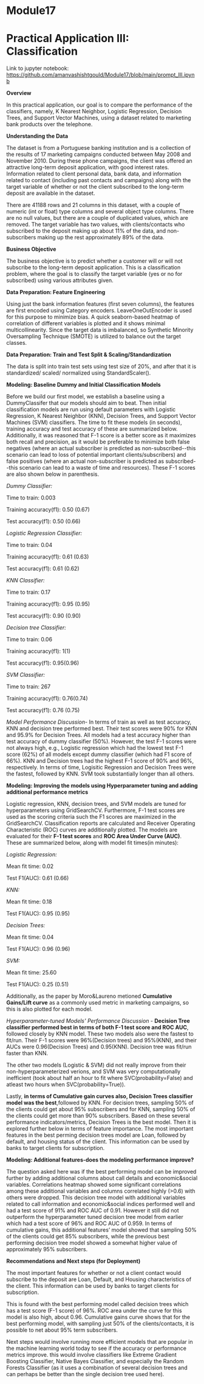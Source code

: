 # Module17
# Practical Application III: Classification

Link to jupyter notebook: https://github.com/amanvashishtgould/Module17/blob/main/prompt_III.ipynb



**Overview**

In this practical application, our goal is to compare the performance of the classifiers, namely, K Nearest Neighbor, Logistic Regression, Decision Trees, and Support Vector Machines, using a dataset related to marketing bank products over the telephone.


**Understanding the Data**

The dataset is from a Portuguese banking institution and is a collection of the results of 17 marketing campaigns conducted between May 2008 and November 2010. During these phone campaigns, the client was offered an attractive long-term deposit application, with good interest rates. Information related to client personal data, bank data, and information related to contact (including past contacts and campaigns) along with the target variable of whether or not the client subscribed to the long-term deposit are available in the dataset.

There are 41188 rows and 21 columns in this dataset, with a couple of numeric (int or float) type columns and several object type columns. There are no null values, but there are a couple of duplicated values, which are removed. The target variable has two values, with clients/contacts who subscribed to the deposit making up about 11% of the data, and non-subscribers making up the rest approximately 89% of the data.


**Business Objective**

The business objective is to predict whether a customer will or will not subscribe to the long-term deposit application. This is a classification problem, where the goal is to classify the target variable (yes or no for subscribed) using various attributes given.


**Data Preparation: Feature Engineering**

Using just the bank information features (first seven columns), the features are first encoded using Category encoders. LeaveOneOutEncoder is used for this purpose to minimize bias. A quick seaborn-based heatmap of correlation of different variables is plotted and it shows minimal multicollinearity. Since the target data is imbalanced, so Synthetic Minority Oversampling Technique (SMOTE) is utilized to balance out the target classes.


**Data Preparation: Train and Test Split & Scaling/Standardization**

The data is split into train test sets using test size of 20%, and after that it is standardized/ scaled/ normalized using StandardScaler().


**Modeling: Baseline Dummy and Initial Classification Models**

Before we build our first model, we establish a baseline using a DummyClassifer that our models should aim to beat. Then initial classification models are run using default parameters with Logistic Regression, K Nearest Neighbor (KNN), Decision Trees, and Support Vector Machines (SVM) classifiers. The time to fit these models (in seconds), training accuracy and test accuracy of these are summarized below. Additionally, it was reasoned that F-1 score is a better score as it maximizes both recall and precision, as it would be preferable to minimize both false negatives (where an actual subscriber is predicted as non-subscribed--this scenario can lead to loss of potential important clients/subscribers) and false positives (where an actual non-subscriber is predicted as subscribed--this scenario can lead to a waste of time and resources). These F-1 scores are also shown below in parenthesis.

*Dummy Classifier:*

Time to train: 0.003

Training accuracy(f1): 0.50 (0.67)

Test accuracy(f1): 0.50 (0.66)


*Logistic Regression Classifier:*

Time to train: 0.04

Training accuracy(f1): 0.61 (0.63)

Test accuracy(f1): 0.61 (0.62)


*KNN Classifier:*

Time to train: 0.17

Training accuracy(f1): 0.95 (0.95)

Test accuracy(f1): 0.90 (0.90)


*Decision tree Classifier:*

Time to train: 0.06

Training accuracy(f1): 1(1)

Test accuracy(f1): 0.95(0.96)


*SVM Classifier:*

Time to train: 267

Training accuracy(f1): 0.76(0.74)

Test accuracy(f1): 0.76 (0.75)



*Model Performance Discussion*- In terms of train as well as test accuracy, KNN and decision tree performed best. Their test scores were 90% for KNN and 95.9% for Decision Trees. All models had a test accuracy higher than test accuracy of dummy classifier (50%). However, the test F-1 scores were not always high, e.g., Logistic regression which had the lowest test F-1 score (62%) of all models except dummy classifier (which had F1 score of 66%). KNN and Decision trees had the highest F-1 score of 90% and 96%, respectively. In terms of time, Logisitic Regression and Decision Trees were the fastest, followed by KNN. SVM took substantially longer than all others.


**Modeling: Improving the models using Hyperparameter tuning and adding additional performance metrics**

Logistic regression, KNN, decision trees, and SVM models are tuned for hyperparameters using GridSearchCV. Furthermore, F-1 test scores are used as the scoring criteria such the F1 scores are maximized in the GridSearchCV. Classification reports are calculated and Receiver Operating Characteristic (ROC) curves are additionally plotted. The models are evaluated for their **F-1 test scores** and **ROC Area Under Curve (AUC)**. These are summarized below, along with model fit times(in minutes):

*Logistic Regression:*

Mean fit time: 0.02

Test F1(AUC): 0.61 (0.66)


*KNN:*

Mean fit time: 0.18

Test F1(AUC): 0.95 (0.95)


*Decision Trees:*

Mean fit time: 0.04

Test F1(AUC): 0.96 (0.96)


*SVM:*

Mean fit time: 25.60

Test F1(AUC): 0.25 (0.51)




Additionally, as the paper by Moro&Laureno metioned **Cumulative Gains/Lift curve** as a commonly used metric in marketing campaigns, so this is also plotted for each model.

*Hyperparameter-tuned Models' Performance Discussion* - **Decision Tree classifier performed best in terms of both F-1 test score and ROC AUC**, followed closely by KNN model. These two models also were the fastest to fit/run. Their F-1 scores were 96%(Decision trees) and 95%(KNN), and their AUCs were 0.96(Decision Trees) and 0.95(KNN). Decision tree was fit/run faster than KNN.

The other two models (Logistic & SVM) did not really improve from their non-hyperparameterized verions, and SVM was very computationally inefficient (took about half an hour to fit where SVC(probability=False) and atleast two hours when SVC(probability=True)).

Lastly, **in terms of Cumulative gain curves also, Decision Trees classifier model was the best**,followed by KNN. For decision trees, sampling 50% of the clients could get about 95% subscribers and for KNN, sampling 50% of the clients could get more than 90% subscribers.
Based on these several performance indicators/metrics, Decision Trees is the best model. Then it is explored further below in terms of feature importance. The most important features in the best perming decision trees model are Loan, followed by default, and housing status of the client. This information can be used by banks to target clients for subscription.


**Modeling: Additional features-does the modeling performance improve?**

The question asked here was if the best performing model can be improved further by adding additional columns about call details and economic&social variables. Correlations heatmap showed some significant correlations among these additional variables and columns correlated highly (>0.6) with others were dropped.
This decision tree model with additional variables related to call information and economic&social indices performed well and had a test score of 91% and ROC AUC of 0.91. However it still did not outperform the hyperparameter tuned decision tree model from earlier which had a test score of 96% and ROC AUC of 0.959. In terms of cumulative gains, this additional features’ model showed that sampling 50% of the clients could get 85% subscribers, while the previous best performing decision tree model showed a somewhat higher value of approximately 95% subscribers.


**Recommendations and Next steps (for Deployment)**

The most important features for whether or not a client contact would subscribe to the deposit are Loan, Default, and Housing characteristics of the client. This information can be used by banks to target clients for subscription.

This is found with the best performing model called decision trees which has a test score (F-1 score) of 96%. ROC area under the curve for this model is also high, about 0.96. Cumulative gains curve shows that for the best performing model, with sampling just 50% of the clients/contacts, it is possible to net about 95% term subscribers.

Next steps would involve running more efficient models that are popular in the machine learning world today to see if the accuracy or performance metrics improve. this would involve classifiers like Extreme Gradient Boosting Classifier, Native Bayes Classifier, and especially the Random Forests Classifier (as it uses a combination of several decision trees and can perhaps be better than the single decision tree used here).

